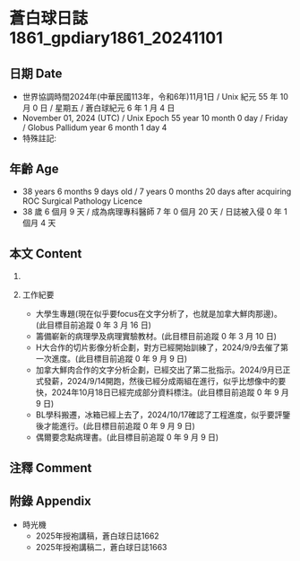 [_metadata_:encoding]: - "utf-8"
[_metadata_:language]: - "zh-Hant-TW"
[_metadata_:fileformat]: - "markdown"
[_metadata_:MIME_type]: - "text/plain"
[_metadata_:markdown_version]: - "commonmark version 0.30"
[_metadata_:markdown_spec]: - "https://spec.commonmark.org/0.30/"

# 蒼白球日誌1861_gpdiary1861_20241101 #

## 日期 Date ##

* 世界協調時間2024年(中華民國113年，令和6年)11月1日 / Unix 紀元 55 年 10 月 0 日 / 星期五 / 蒼白球紀元 6 年 1 月 4 日
* November 01, 2024 (UTC) / Unix Epoch 55 year 10 month 0 day / Friday / Globus Pallidum year 6 month 1 day 4
* 特殊註記:

## 年齡 Age ##

* 38 years 6 months 9 days old / 7 years 0 months 20 days after acquiring ROC Surgical Pathology Licence
* 38 歲 6 個月 9 天 / 成為病理專科醫師 7 年 0 個月 20 天 / 日誌被入侵 0 年 1 個月 4 天

## 本文 Content ##

1. 

2. 工作紀要

    - 大學生專題(現在似乎要focus在文字分析了，也就是加拿大鮮肉那邊)。(此目標目前追蹤 0 年 3 月 16 日)
    - 籌備嶄新的病理學及病理實驗教材。(此目標目前追蹤 0 年 3 月 10 日)
    - H大合作的切片影像分析企劃，對方已經開始訓練了，2024/9/9去催了第一次進度。(此目標目前追蹤 0 年 9 月 9 日)
    - 加拿大鮮肉合作的文字分析企劃，已經交出了第二批指示。2024/9月已正式發薪，2024/9/14開跑，然後已經分成兩組在進行，似乎比想像中的要快，2024年10月18日已經完成部分資料標注。(此目標目前追蹤 0 年 9 月 9 日)
    - BL學科搬遷，冰箱已經上去了，2024/10/17確認了工程進度，似乎要評鑒後才能進行。(此目標目前追蹤 0 年 9 月 9 日)
    - 偶爾要念點病理書。(此目標目前追蹤 0 年 9 月 9 日)

## 注釋 Comment ##


## 附錄 Appendix ##

* 時光機
    - 2025年授袍講稿，蒼白球日誌1662
    - 2025年授袍講稿二，蒼白球日誌1663
